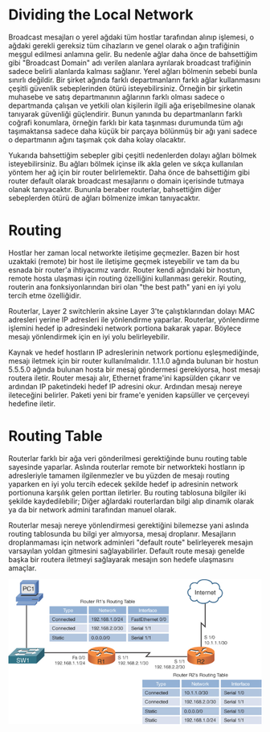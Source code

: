 # Dividing the Local Network

Broadcast mesajları o yerel ağdaki tüm hostlar tarafından alınıp işlemesi, o ağdaki gerekli gereksiz tüm cihazların ve genel olarak o ağın trafiğinin meşgul edilmesi anlamına gelir. Bu nedenle ağlar daha önce de bahsettiğim gibi "Broadcast Domain" adı verilen alanlara ayrılarak broadcast trafiğinin sadece belirli alanlarda kalması sağlanır. Yerel ağları bölmenin sebebi bunla sınırlı değildir. Bir şirket ağında farklı departmanların farklı ağlar kullanmasını çeşitli güvenlik sebeplerinden ötürü isteyebilirsiniz. Örneğin bir şirketin muhasebe ve satış departmanının ağlarının farklı olması sadece o departmanda çalışan ve yetkili olan kişilerin ilgili ağa erişebilmesine olanak tanıyarak güvenliği güçlendirir. Bunun yanında bu departmanların farklı coğrafi konumlara, örneğin farklı bir kata taşınması durumunda tüm ağı taşımaktansa sadece daha küçük bir parçaya bölünmüş bir ağı yani sadece o departmanın ağını taşımak çok daha kolay olacaktır.

Yukarıda bahsettiğim sebepler gibi çeşitli nedenlerden dolayı ağları bölmek isteyebilirsiniz. Bu ağları bölmek içinse ilk akla gelen ve sıkça kullanılan yöntem her ağ için bir router belirlemektir. Daha önce de bahsettiğim gibi router default olarak broadcast mesajlarını o domain içerisinde tutmaya olanak tanıyacaktır. Bununla beraber routerlar, bahsettiğim diğer sebeplerden ötürü de ağları bölmenize imkan tanıyacaktır.

# Routing

Hostlar her zaman local networkte iletişime geçmezler. Bazen bir host uzaktaki (remote) bir host ile iletişime geçmek isteyebilir ve tam da bu esnada bir router'a ihtiyacımız vardır. Router kendi ağındaki bir hostun, remote hosta ulaşması için routing özelliğini kullanması gerekir. Routing, routerin ana fonksiyonlarından biri olan "the best path" yani en iyi yolu tercih etme özelliğidir.

Routerlar, Layer 2 switchlerin aksine Layer 3'te çalıştıklarından dolayı MAC adresleri yerine IP adresleri ile yönlendirme yaparlar. Routerlar, yönlendirme işlemini hedef ip adresindeki network portiona bakarak yapar. Böylece mesajı yönlendirmek için en iyi yolu belirleyebilir. 

Kaynak ve hedef hostların IP adreslerinin network portionu eşleşmediğinde, mesajı iletmek için bir router kullanılmalıdır. 1.1.1.0 ağında bulunan bir hostun 5.5.5.0 ağında bulunan hosta bir mesaj göndermesi gerekiyorsa, host mesajı routera iletir. Router mesajı alır, Ethernet frame'ini kapsülden çıkarır ve ardından IP paketindeki hedef IP adresini okur. Ardından mesajı nereye ileteceğini belirler. Paketi yeni bir frame'e yeniden kapsüller ve çerçeveyi hedefine iletir.

# Routing Table

Routerlar farklı bir ağa veri gönderilmesi gerektiğinde bunu routing table sayesinde yaparlar. Aslında routerlar remote bir networkteki hostların ip adresleriyle tamamen ilgilenmezler ve bu yüzden de mesajı routing yaparken en iyi yolu tercih edecek şekilde hedef ip adresinin network portionuna karşılık gelen porttan iletirler. Bu routing tablosuna bilgiler iki şekilde kaydedilebilir; Diğer ağlardaki routerlardan bilgi alıp dinamik olarak ya da bir network admini tarafından manuel olarak.

Routerlar mesajı nereye yönlendirmesi gerektiğini bilemezse yani aslında routing tablosunda bu bilgi yer almıyorsa, mesaj droplanır. Mesajların droplanmaması için network adminleri "default route" belirleyerek mesajın varsayılan yoldan gitmesini sağlayabilirler. Default route mesajı genelde başka bir routera iletmeyi sağlayarak mesajın son hedefe ulaşmasını amaçlar.

![Image](images/10fig06_alt.jpg)


